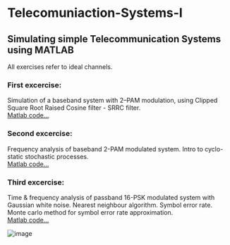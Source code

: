# Telecomuniaction-Systems-I
## Simulating simple Telecommunication Systems using MATLAB
All exercises refer to ideal channels.

### First excercise:

Simulation of a baseband system with 2–PAM modulation, using
Clipped Square Root Raised Cosine filter - SRRC filter.<br />
[Matlab code...](https://github.com/smichailidis2/Telecomuniaction-Systems-I/blob/main/lab2/exercise_1.m)

### Second excercise:

Frequency analysis of baseband 2-PAM modulated system.
Intro to cyclo-static stochastic processes.<br />
[Matlab code...](https://github.com/smichailidis2/Telecomuniaction-Systems-I/blob/main/lab2/exercise_2.m)

### Third excercise:

Time & frequency analysis of passband 16-PSK modulated system with Gaussian white noise.
Nearest neighbour algorithm.
Symbol error rate. Monte carlo method for symbol error rate approximation.<br />
[Matlab code...](https://github.com/smichailidis2/Telecomuniaction-Systems-I/blob/main/lab2/exercise_3.m)

![image](https://user-images.githubusercontent.com/82328705/224491658-6980c355-766d-4ef4-98e4-6f616d5c9caf.png)

